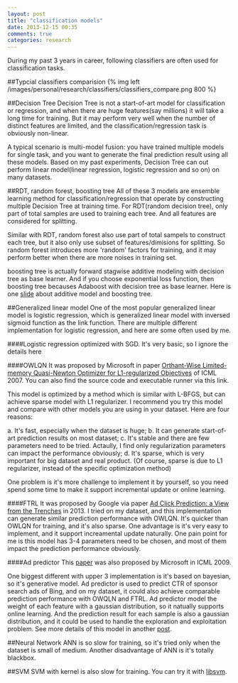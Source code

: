 ```yaml
---
layout: post
title: "classification models"
date: 2013-12-15 00:35
comments: true
categories: research
---
```


During my past 3 years in career, following classifiers are often used for classification tasks.  

##Typcial classifiers comparision
{% img left /images/personal/research/classifiers/classifiers_compare.png 800 %}

##Decision Tree
Decision Tree is not a start-of-art model for classification or regression, and when there are huge features(say millions) it will take a long time for training.
But it may perform very well when the number of distinct features are limited, and the classification/regression task is obviously non-linear.

A typical scenario is multi-model fusion: you have trained multiple models for single task, and you want to generate the final prediction result using all these models.
Based on my past experiments, Decision Tree can out perform linear model(linear regression, logistic regression and so on) on many datasets.

##RDT, random forest, boosting tree
All of these 3 models are ensemble learning method for classification/regression that operate by constructing multiple Decision Tree at training time.
For RDT(random decision tree), only part of total samples are used to training each tree. And all features are considered for splitting.

Similar with RDT, random forest also use part of total sampels to construct each tree, but it also only use subset of features/dimisions for splitting. 
So random forest introduces more 'random' factors for training, and it may perform better when there are more noises in training set.

boosting tree is actually forward stagwise additive modeling with decision tree as base learner. And if you choose exponential loss function, then boosting tree becauses Adaboost with decision tree as base learner.
Here is one [slide](http://www.slideshare.net/guo_dong/additive-model-and-boosting-tree) about additive model and boosting tree. 

##Generalized linear model
One of the most popular generalized linear model is logistic regression, which is generalized linear model with inversed sigmoid function as the link function.
There are multiple different implementation for logistic regression, and here are some often used by me.

####Logistic regression optimized with SGD. 
It's very basic, so I ignore the details here

####OWLQN
It was proposed by Microsoft in paper [Orthant-Wise Limited-memory Quasi-Newton Optimizer for L1-regularized Objectives](http://research.microsoft.com/en-us/downloads/b1eb1016-1738-4bd5-83a9-370c9d498a03/) of ICML 2007. You can also find the source code and executable runner via this link.

This model is optimized by a method which is similar with L-BFGS, but can achieve sparse model with L1 regularizer. I recommend you try this model and compare with other models you are using in your dataset. 
Here are four reasons:

a. It's fast, especially when the dataset is huge; 
b. It can generate start-of-art prediction results on most dataset;
c. It's stable and there are few parameters need to be tried. Actaully, I find only regularization parameters can impact the performance obviously;
d. It's sparse, which is very important for big dataset and real product. (Of course, sparse is due to L1 regularizer, instead of the specific optimization method)

One problem is it's more challenge to implement it by yourself, so you need spend some time to make it support incremental update or online learning.

####FTRL
It was proposed by Google via paper <a href="http://static.googleusercontent.com/media/research.google.com/en/us/pubs/archive/41159.pdf">
Ad Click Prediction: a View from the Trenches</a> in 2013. I tried on my dataset, and this implementation can generate similar prediction performance with OWLQN.
It's quicker than OWLQN for training, and it's also sparse. One advantage is it's very easy to implement, and it support increamental update naturally.
One pain point for me is this model has 3-4 parameters need to be chosen, and most of them impact the prediction performance obviously.

####Ad predictor
This [paper](http://research.microsoft.com/pubs/122779/adpredictor%20icml%202010%20-%20final.pdf) was also proposed by Microsoft in ICML 2009.

One biggest different with upper 3 implementation is it's based on bayesian, so it's generative model. Ad predictor is used to predict CTR of sponsor search ads of Bing, and on my dataset, it could also achieve comparable prediction performance with OWQLN and FTRL.
Ad predictor model the weight of each feature with a gaussian distribution, so it natually supports online learning. And the prediction result for each sample is also a gaussian distribution, and it could be used to handle the exploration and exploitation problem.
See more details of this model in another [post](http://guod08.github.io/me/blog/2013/12/01/bayesian-ctr-prediction-for-bing/).

##Neural Network
ANN is so slow for training, so it's tried only when the dataset is small of medium. Another disadvantage of ANN is it's totally blackbox.

##SVM
SVM with kernel is also slow for training. You can try it with [libsvm](http://www.csie.ntu.edu.tw/~cjlin/libsvm/).
 
